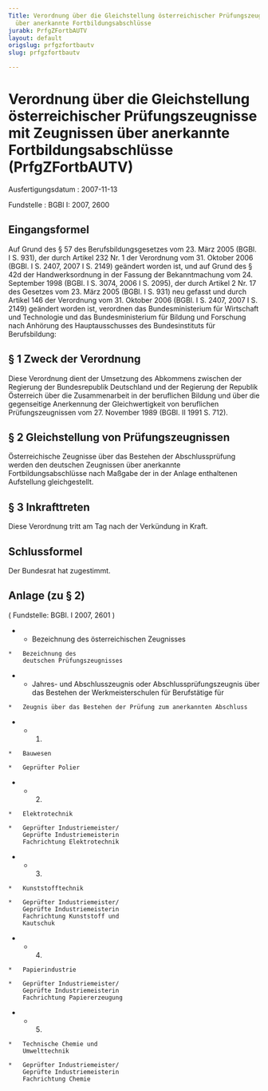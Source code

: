 ```yaml
---
Title: Verordnung über die Gleichstellung österreichischer Prüfungszeugnisse mit Zeugnissen
  über anerkannte Fortbildungsabschlüsse
jurabk: PrfgZFortbAUTV
layout: default
origslug: prfgzfortbautv
slug: prfgzfortbautv

---
```


# Verordnung über die Gleichstellung österreichischer Prüfungszeugnisse mit Zeugnissen über anerkannte Fortbildungsabschlüsse (PrfgZFortbAUTV)

Ausfertigungsdatum
:   2007-11-13

Fundstelle
:   BGBl I: 2007, 2600


## Eingangsformel

Auf Grund des § 57 des Berufsbildungsgesetzes vom 23. März 2005 (BGBl. I S. 931), der durch Artikel 232 Nr. 1 der Verordnung vom 31. Oktober 2006 (BGBl. I S. 2407, 2007 I S. 2149) geändert worden ist, und auf Grund des § 42d der Handwerksordnung in der Fassung der Bekanntmachung vom 24. September 1998 (BGBl. I S. 3074, 2006 I S. 2095), der durch Artikel 2 Nr. 17 des Gesetzes vom 23. März 2005 (BGBl. I S. 931) neu gefasst und durch Artikel 146 der Verordnung vom 31. Oktober 2006 (BGBl. I S. 2407, 2007 I S. 2149) geändert worden ist, verordnen das Bundesministerium für Wirtschaft und Technologie und das Bundesministerium für Bildung und Forschung nach Anhörung des Hauptausschusses des Bundesinstituts für Berufsbildung:


## § 1 Zweck der Verordnung

Diese Verordnung dient der Umsetzung des Abkommens zwischen der Regierung der Bundesrepublik Deutschland und der Regierung der Republik Österreich über die Zusammenarbeit in der beruflichen Bildung und über die gegenseitige Anerkennung der Gleichwertigkeit von beruflichen Prüfungszeugnissen vom 27. November 1989 (BGBl. II 1991 S. 712).


## § 2 Gleichstellung von Prüfungszeugnissen

Österreichische Zeugnisse über das Bestehen der Abschlussprüfung werden den deutschen Zeugnissen über anerkannte Fortbildungsabschlüsse nach Maßgabe der in der Anlage enthaltenen Aufstellung gleichgestellt.


## § 3 Inkrafttreten

Diese Verordnung tritt am Tag nach der Verkündung in Kraft.


## Schlussformel

Der Bundesrat hat zugestimmt.


## Anlage (zu § 2)

( Fundstelle: BGBl. I 2007, 2601 )

*    *   Bezeichnung des
        österreichischen Zeugnisses

    *   Bezeichnung des
        deutschen Prüfungszeugnisses


*    *   Jahres- und Abschlusszeugnis oder Abschlussprüfungszeugnis über das Bestehen der Werkmeisterschulen für Berufstätige für

    *   Zeugnis über das Bestehen der Prüfung zum anerkannten Abschluss


*    *   1.

    *   Bauwesen

    *   Geprüfter Polier


*    *   2.

    *   Elektrotechnik

    *   Geprüfter Industriemeister/
        Geprüfte Industriemeisterin
        Fachrichtung Elektrotechnik


*    *   3.

    *   Kunststofftechnik

    *   Geprüfter Industriemeister/
        Geprüfte Industriemeisterin
        Fachrichtung Kunststoff und
        Kautschuk


*    *   4.

    *   Papierindustrie

    *   Geprüfter Industriemeister/
        Geprüfte Industriemeisterin
        Fachrichtung Papiererzeugung


*    *   5.

    *   Technische Chemie und
        Umwelttechnik

    *   Geprüfter Industriemeister/
        Geprüfte Industriemeisterin
        Fachrichtung Chemie




